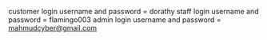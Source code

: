 customer login username and password = dorathy
staff login username and password = flamingo003
admin login username and password = mahmudcyber@gmail.com
